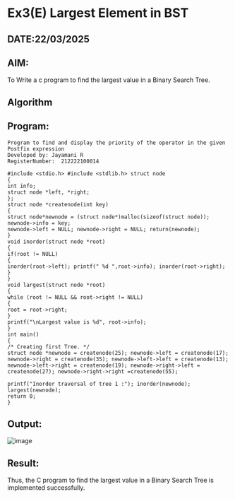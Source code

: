 # Ex3(E) Largest Element in BST
## DATE:22/03/2025
## AIM:
To Write a c program to find the largest value in a Binary Search Tree.

## Algorithm


## Program:
```
Program to find and display the priority of the operator in the given Postfix expression
Developed by: Jayamani R
RegisterNumber:  212222100014
```
```
#include <stdio.h> #include <stdlib.h> struct node
{
int info;
struct node *left, *right;
};
struct node *createnode(int key)
{
struct node*newnode = (struct node*)malloc(sizeof(struct node)); newnode->info = key;
newnode->left = NULL; newnode->right = NULL; return(newnode);
}
void inorder(struct node *root)
{
if(root != NULL)
{
inorder(root->left); printf(" %d ",root->info); inorder(root->right);
}
}
void largest(struct node *root)
{
while (root != NULL && root->right != NULL)
{
root = root->right;
}
printf("\nLargest value is %d", root->info);
}
int main()
{
/* Creating first Tree. */
struct node *newnode = createnode(25); newnode->left = createnode(17); newnode->right = createnode(35); newnode->left->left = createnode(13); newnode->left->right = createnode(19); newnode->right->left = createnode(27); newnode->right->right =createnode(55);

printf("Inorder traversal of tree 1 :"); inorder(newnode); largest(newnode);
return 0;
}

```
## Output:
![image](https://github.com/user-attachments/assets/4a8b2419-2448-45df-9c88-3d94e46b9503)



## Result:
Thus, the C program to find the largest value in a Binary Search Tree is implemented successfully.
